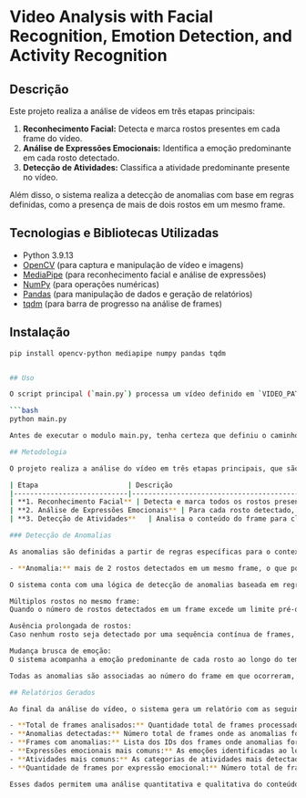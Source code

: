 # Video Analysis with Facial Recognition, Emotion Detection, and Activity Recognition

## Descrição

Este projeto realiza a análise de vídeos em três etapas principais:

1. **Reconhecimento Facial:** Detecta e marca rostos presentes em cada frame do vídeo.  
2. **Análise de Expressões Emocionais:** Identifica a emoção predominante em cada rosto detectado.  
3. **Detecção de Atividades:** Classifica a atividade predominante presente no vídeo.

Além disso, o sistema realiza a detecção de anomalias com base em regras definidas, como a presença de mais de dois rostos em um mesmo frame.

## Tecnologias e Bibliotecas Utilizadas

- Python 3.9.13  
- [OpenCV](https://opencv.org/) (para captura e manipulação de vídeo e imagens)  
- [MediaPipe](https://mediapipe.dev/) (para reconhecimento facial e análise de expressões)  
- [NumPy](https://numpy.org/) (para operações numéricas)  
- [Pandas](https://pandas.pydata.org/) (para manipulação de dados e geração de relatórios)  
- [tqdm](https://github.com/tqdm/tqdm) (para barra de progresso na análise de frames)

## Instalação

```bash
pip install opencv-python mediapipe numpy pandas tqdm


## Uso

O script principal (`main.py`) processa um vídeo definido em `VIDEO_PATH`, realiza as análises e gera um relatório com as informações de rostos detectados, emoções predominantes, atividades e possíveis anomalias.

```bash
python main.py

Antes de executar o modulo main.py, tenha certeza que definiu o caminho do vídeo .mp4 na mesma pasta que o script se localiza

## Metodologia

O projeto realiza a análise do vídeo em três etapas principais, que são aplicadas para cada frame do vídeo:

| Etapa                      | Descrição                                                                                                   |
|----------------------------|-------------------------------------------------------------------------------------------------------------|
| **1. Reconhecimento Facial** | Detecta e marca todos os rostos presentes no frame utilizando a biblioteca MediaPipe.                        |
| **2. Análise de Expressões Emocionais** | Para cada rosto detectado, identifica a expressão emocional predominante (exemplo: feliz, triste, neutro).|
| **3. Detecção de Atividades**   | Analisa o conteúdo do frame para classificar a atividade que está sendo realizada (exemplo: caminhando, sentado). |

### Detecção de Anomalias

As anomalias são definidas a partir de regras específicas para o contexto da análise. Um exemplo implementado é:

- **Anomalia:** mais de 2 rostos detectados em um mesmo frame, o que pode indicar situações inesperadas conforme o cenário de uso (ex.: monitoramento de ambiente com limite máximo de pessoas).

O sistema conta com uma lógica de detecção de anomalias baseada em regras simples, porém eficazes, para identificar comportamentos inesperados durante a análise de vídeo. Essas anomalias podem indicar situações fora do padrão, falhas no monitoramento ou alterações comportamentais relevantes. As principais regras implementadas são:

Múltiplos rostos no mesmo frame:
Quando o número de rostos detectados em um frame excede um limite pré-definido, o sistema registra uma anomalia. Isso é útil, por exemplo, em cenários de monitoramento onde há uma quantidade máxima esperada de pessoas em determinado ambiente.

Ausência prolongada de rostos:
Caso nenhum rosto seja detectado por uma sequência contínua de frames, o sistema interpreta isso como uma possível falha no monitoramento (ex: câmera obstruída) ou comportamento atípico (ex: local momentaneamente vazio em horários inusitados).

Mudança brusca de emoção:
O sistema acompanha a emoção predominante de cada rosto ao longo do tempo. Se uma mudança súbita de emoção for detectada (por exemplo, de "feliz" para "triste" em poucos segundos), isso pode indicar uma reação anormal ou evento relevante, sendo registrado como anomalia para investigação posterior.

Todas as anomalias são associadas ao número do frame em que ocorreram, permitindo uma análise temporal detalhada. Essa abordagem torna o sistema mais robusto para aplicações de segurança, bem-estar emocional e controle de ambiente.

## Relatórios Gerados

Ao final da análise do vídeo, o sistema gera um relatório com as seguintes informações:

- **Total de frames analisados:** Quantidade total de frames processados no vídeo.
- **Anomalias detectadas:** Número total de frames onde as anomalias foram identificadas, de acordo com a regra definida (ex.: mais de 2 rostos no frame).
- **Frames com anomalias:** Lista dos IDs dos frames onde anomalias foram detectadas.
- **Expressões emocionais mais comuns:** As emoções identificadas ao longo do vídeo, junto com suas frequências.
- **Atividades mais comuns:** As categorias de atividades mais detectadas, com contagem de ocorrência.
- **Quantidade de frames por expressão emocional:** Número total de frames onde cada tipo de emoção foi identificada.

Esses dados permitem uma análise quantitativa e qualitativa do conteúdo do vídeo, facilitando a identificação de padrões e eventos relevantes.
